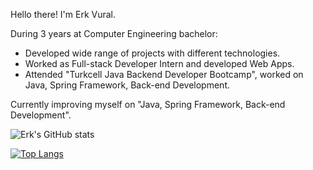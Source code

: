 Hello there! I'm Erk Vural.

During 3 years at Computer Engineering bachelor:
- Developed wide range of projects with different technologies.
- Worked as Full-stack Developer Intern and developed Web Apps. 
- Attended "Turkcell Java Backend Developer Bootcamp", worked on Java, Spring Framework, Back-end Development.

Currently improving myself on "Java, Spring Framework, Back-end Development".

![Erk's GitHub stats](https://github-readme-stats.vercel.app/api?username=Erk-Vural&theme=tokyonight&show_icons=true)

[![Top Langs](https://github-readme-stats.vercel.app/api/top-langs/?username=Erk-Vural&theme=tokyonight&show_icons=true)](https://github.com/Erk-Vural)
